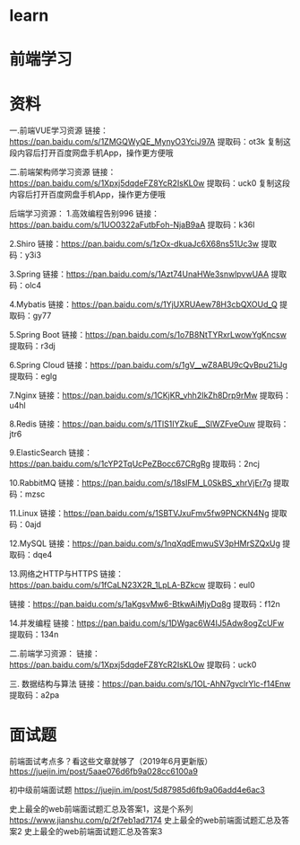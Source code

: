 # learn

# 前端学习

# 资料

一.前端VUE学习资源
链接：https://pan.baidu.com/s/1ZMGQWyQE_MynyO3YciJ97A 
提取码：ot3k 
复制这段内容后打开百度网盘手机App，操作更方便哦

二.前端架构师学习资源
链接：https://pan.baidu.com/s/1Xpxj5dqdeFZ8YcR2IsKL0w 
提取码：uck0 
复制这段内容后打开百度网盘手机App，操作更方便哦

后端学习资源：
1.高效编程告别996
链接：https://pan.baidu.com/s/1UO0322aFutbFoh-NjaB9aA 
提取码：k36l

2.Shiro
链接：https://pan.baidu.com/s/1zOx-dkuaJc6X68ns51Uc3w 
提取码：y3i3

3.Spring
链接：https://pan.baidu.com/s/1Azt74UnaHWe3snwlpvwUAA 
提取码：olc4

4.Mybatis
链接：https://pan.baidu.com/s/1YjUXRUAew78H3cbQXOUd_Q 
提取码：gy77 

5.Spring Boot
链接：https://pan.baidu.com/s/1o7B8NtTYRxrLwowYgKncsw 
提取码：r3dj

6.Spring Cloud
链接：https://pan.baidu.com/s/1gV__wZ8ABU9cQvBpu21iJg 
提取码：eglg

7.Nginx
链接：https://pan.baidu.com/s/1CKjKR_vhh2IkZh8Drp9rMw 
提取码：u4hl

8.Redis
链接：https://pan.baidu.com/s/1TlS1IYZkuE__SlWZFveOuw 
提取码：jtr6

9.ElasticSearch
链接：https://pan.baidu.com/s/1cYP2TqUcPeZBocc67CRgRg 
提取码：2ncj

10.RabbitMQ
链接：https://pan.baidu.com/s/18sIFM_L0SkBS_xhrVjEr7g 
提取码：mzsc

11.Linux
链接：https://pan.baidu.com/s/1SBTVJxuFmv5fw9PNCKN4Ng 
提取码：0ajd

12.MySQL
链接：https://pan.baidu.com/s/1nqXqdEmwuSV3pHMrSZQxUg 
提取码：dqe4 

13.网络之HTTP与HTTPS
链接：https://pan.baidu.com/s/1fCaLN23X2R_1LpLA-BZkcw 
提取码：eul0

链接：https://pan.baidu.com/s/1aKgsvMw6-BtkwAiMjyDq8g 
提取码：f12n

14.并发编程
链接：https://pan.baidu.com/s/1DWgac6W4IJ5Adw8ogZcUFw 
提取码：134n

二.前端学习资源：
链接：https://pan.baidu.com/s/1Xpxj5dqdeFZ8YcR2IsKL0w 
提取码：uck0 

三. 数据结构与算法
链接：https://pan.baidu.com/s/1OL-AhN7gvclrYlc-f14Enw 
提取码：a2pa


# 面试题

前端面试考点多？看这些文章就够了（2019年6月更新版）
https://juejin.im/post/5aae076d6fb9a028cc6100a9

初中级前端面试题
https://juejin.im/post/5d87985d6fb9a06add4e6ac3

史上最全的web前端面试题汇总及答案1，这是个系列
https://www.jianshu.com/p/2f7eb1ad7174
史上最全的web前端面试题汇总及答案2
史上最全的web前端面试题汇总及答案3